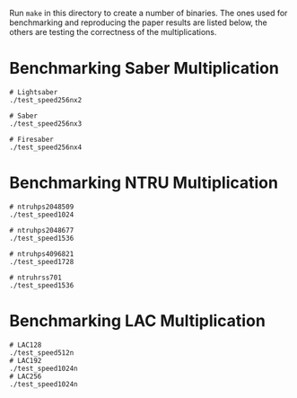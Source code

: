 
Run `make` in this directory to create a number of binaries. 
The ones used for benchmarking and reproducing the paper results are listed below, the others are testing the correctness of the multiplications. 

# Benchmarking Saber Multiplication
```
# Lightsaber
./test_speed256nx2

# Saber
./test_speed256nx3

# Firesaber
./test_speed256nx4
```

# Benchmarking NTRU Multiplication
```
# ntruhps2048509
./test_speed1024

# ntruhps2048677
./test_speed1536

# ntruhps4096821
./test_speed1728

# ntruhrss701
./test_speed1536
```

# Benchmarking LAC Multiplication
```
# LAC128
./test_speed512n
# LAC192
./test_speed1024n
# LAC256
./test_speed1024n
```
